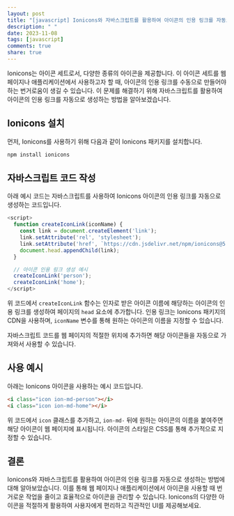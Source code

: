 ```yaml
---
layout: post
title: "[javascript] Ionicons와 자바스크립트를 활용하여 아이콘의 인용 링크를 자동으로 생성하는 방법"
description: " "
date: 2023-11-08
tags: [javascript]
comments: true
share: true
---
```


Ionicons는 아이콘 세트로서, 다양한 종류의 아이콘을 제공합니다. 이 아이콘 세트를 웹 페이지나 애플리케이션에서 사용하고자 할 때, 아이콘의 인용 링크를 수동으로 만들어야 하는 번거로움이 생길 수 있습니다. 이 문제를 해결하기 위해 자바스크립트를 활용하여 아이콘의 인용 링크를 자동으로 생성하는 방법을 알아보겠습니다.

## Ionicons 설치

먼저, Ionicons를 사용하기 위해 다음과 같이 Ionicons 패키지를 설치합니다.

```bash
npm install ionicons
```

## 자바스크립트 코드 작성

아래 예시 코드는 자바스크립트를 사용하여 Ionicons 아이콘의 인용 링크를 자동으로 생성하는 코드입니다.

```javascript
<script>
  function createIconLink(iconName) {
    const link = document.createElement('link');
    link.setAttribute('rel', 'stylesheet');
    link.setAttribute('href', `https://cdn.jsdelivr.net/npm/ionicons@5.0.0-14/dist/ionicons/svg/${iconName}.svg`);
    document.head.appendChild(link);
  }

  // 아이콘 인용 링크 생성 예시
  createIconLink('person');
  createIconLink('home');
</script>
```

위 코드에서 `createIconLink` 함수는 인자로 받은 아이콘 이름에 해당하는 아이콘의 인용 링크를 생성하여 페이지의 `head` 요소에 추가합니다. 인용 링크는 Ionicons 패키지의 CDN을 사용하며, `iconName` 변수를 통해 원하는 아이콘의 이름을 지정할 수 있습니다.

자바스크립트 코드를 웹 페이지의 적절한 위치에 추가하면 해당 아이콘들을 자동으로 가져와서 사용할 수 있습니다.

## 사용 예시

아래는 Ionicons 아이콘을 사용하는 예시 코드입니다.

```html
<i class="icon ion-md-person"></i>
<i class="icon ion-md-home"></i>
```

위 코드에서 `icon` 클래스를 추가하고, `ion-md-` 뒤에 원하는 아이콘의 이름을 붙여주면 해당 아이콘이 웹 페이지에 표시됩니다. 아이콘의 스타일은 CSS를 통해 추가적으로 지정할 수 있습니다.

## 결론

Ionicons와 자바스크립트를 활용하여 아이콘의 인용 링크를 자동으로 생성하는 방법에 대해 알아보았습니다. 이를 통해 웹 페이지나 애플리케이션에서 아이콘을 사용할 때 번거로운 작업을 줄이고 효율적으로 아이콘을 관리할 수 있습니다. Ionicons의 다양한 아이콘을 적절하게 활용하여 사용자에게 편리하고 직관적인 UI를 제공해보세요.